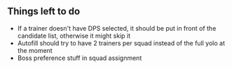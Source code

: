 ## Things left to do

- If a trainer doesn't have DPS selected, it should be put in front of the candidate list, otherwise it might skip it
- Autofill should try to have 2 trainers per squad instead of the full yolo at the moment
- Boss preference stuff in squad assignment